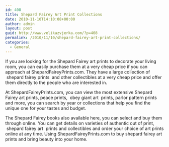 ```yaml
---
id: 408
title: Shepard Fairey Art Print Collections
date: 2010-11-10T14:10:08+00:00
author: admin
layout: post
guid: http://www.velikazvjerka.com/?p=408
permalink: /2010/11/10/shepard-fairey-art-print-collections/
categories:
  - General
---
```

If you are looking for the Shepard Fairey art prints to decorate your living room, you can easily purchase them at a very cheap price if you can approach at ShepardFaireyPrints.com. They have a large collection of &nbsp;shepard fairey prints&nbsp; and other collectibles at a very cheap price and offer them directly to the people who are interested in.

At ShepardFaireyPrints.com, you can view the most extensive Shepard Fairey art prints, peace prints, &nbsp;obey giant art&nbsp; prints, parlor pattern prints and more, you can search by year or collections that help you find the unique one for your tastes and budget.

The Shepard Fairey books also available here, you can select and buy them through online. You can get details on varieties of authentic out of print, &nbsp;shepard fairey art&nbsp; prints and collectibles and order your choice of art prints online at any time. Using ShepardFaireyPrints.com to buy shepard fairey art prints and bring beauty into your home.